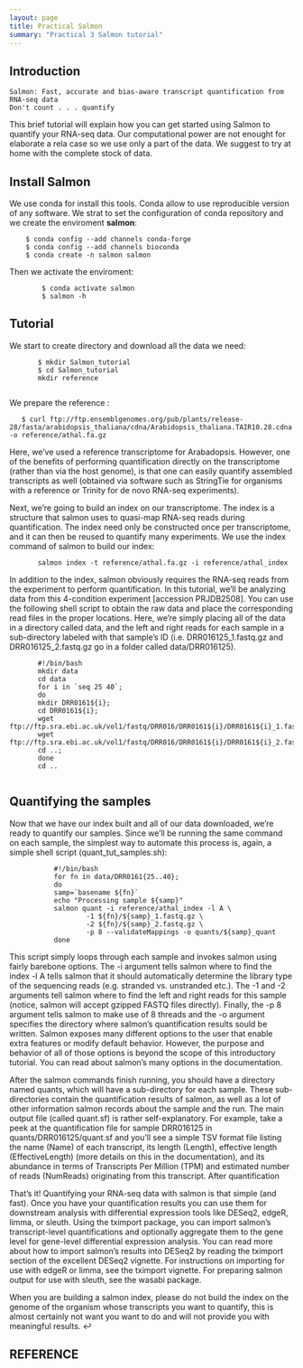 ```yaml
---
layout: page
title: Practical Salmon
summary: "Practical 3 Salmon tutorial"
---
```




## Introduction

    Salmon: Fast, accurate and bias-aware transcript quantification from RNA-seq data
    Don't count . . . quantify


This brief tutorial will explain how you can get started using Salmon to quantify your RNA-seq data.  Our computational power are not enought for elaborate a rela case so we use only a part of the data. We suggest to try at home with the  complete stock of data.

## Install Salmon

We use conda for install this tools. Conda allow to use reproducible version of  any software.
We strat to set the  configuration of conda repository and we create the enviroment  **salmon**:
```
    $ conda config --add channels conda-forge
    $ conda config --add channels bioconda
    $ conda create -n salmon salmon
```

Then we activate the  enviroment:

```
        $ conda activate salmon
        $ salmon -h
```

## Tutorial 

We start to create directory and download all the data we need:


 ```
        $ mkdir Salmon_tutorial
        $ cd Salmon_tutorial
        mkdir reference


 ```

We prepare the reference :

 ```
    $ curl ftp://ftp.ensemblgenomes.org/pub/plants/release-28/fasta/arabidopsis_thaliana/cdna/Arabidopsis_thaliana.TAIR10.28.cdna.all.fa.gz -o reference/athal.fa.gz

 ```

Here, we’ve used a reference transcriptome for Arabadopsis. However, one of the benefits of performing quantification directly on the transcriptome (rather than via the host genome), is that one can easily quantify assembled transcripts as well (obtained via software such as StringTie for organisms with a reference or Trinity for de novo RNA-seq experiments).

Next, we’re going to build an index on our transcriptome. The index is a structure that salmon uses to quasi-map RNA-seq reads during quantification. The index need only be constructed once per transcriptome, and it can then be reused to quantify many experiments. We use the index command of salmon to build our index:

 ```
        salmon index -t reference/athal.fa.gz -i reference/athal_index

 ```
In addition to the index, salmon obviously requires the RNA-seq reads from the experiment to perform quantification. In this tutorial, we’ll be analyzing data from this 4-condition experiment [accession PRJDB2508]. You can use the following shell script to obtain the raw data and place the corresponding read files in the proper locations. Here, we’re simply placing all of the data in a directory called data, and the left and right reads for each sample in a sub-directory labeled with that sample’s ID (i.e. DRR016125_1.fastq.gz and DRR016125_2.fastq.gz go in a folder called data/DRR016125).






 ```
        #!/bin/bash
        mkdir data
        cd data
        for i in `seq 25 40`; 
        do 
        mkdir DRR0161${i}; 
        cd DRR0161${i}; 
        wget ftp://ftp.sra.ebi.ac.uk/vol1/fastq/DRR016/DRR0161${i}/DRR0161${i}_1.fastq.gz; 
        wget ftp://ftp.sra.ebi.ac.uk/vol1/fastq/DRR016/DRR0161${i}/DRR0161${i}_2.fastq.gz; 
        cd ..; 
        done
        cd .. 


 ```



## Quantifying the samples

Now that we have our index built and all of our data downloaded, we’re ready to quantify our samples. Since we’ll be running the same command on each sample, the simplest way to automate this process is, again, a simple shell script (quant_tut_samples.sh):

 ```
            #!/bin/bash
            for fn in data/DRR0161{25..40};
            do
            samp=`basename ${fn}`
            echo "Processing sample ${samp}"
            salmon quant -i reference/athal_index -l A \
                    -1 ${fn}/${samp}_1.fastq.gz \
                    -2 ${fn}/${samp}_2.fastq.gz \
                    -p 8 --validateMappings -o quants/${samp}_quant
            done 

 ```
This script simply loops through each sample and invokes salmon using fairly barebone options. The -i argument tells salmon where to find the index -l A tells salmon that it should automatically determine the library type of the sequencing reads (e.g. stranded vs. unstranded etc.). The -1 and -2 arguments tell salmon where to find the left and right reads for this sample (notice, salmon will accept gzipped FASTQ files directly). Finally, the -p 8 argument tells salmon to make use of 8 threads and the -o argument specifies the directory where salmon’s quantification results sould be written. Salmon exposes many different options to the user that enable extra features or modify default behavior. However, the purpose and behavior of all of those options is beyond the scope of this introductory tutorial. You can read about salmon’s many options in the documentation.

After the salmon commands finish running, you should have a directory named quants, which will have a sub-directory for each sample. These sub-directories contain the quantification results of salmon, as well as a lot of other information salmon records about the sample and the run. The main output file (called quant.sf) is rather self-explanatory. For example, take a peek at the quantification file for sample DRR016125 in quants/DRR016125/quant.sf and you’ll see a simple TSV format file listing the name (Name) of each transcript, its length (Length), effective length (EffectiveLength) (more details on this in the documentation), and its abundance in terms of Transcripts Per Million (TPM) and estimated number of reads (NumReads) originating from this transcript.
After quantification

That’s it! Quantifying your RNA-seq data with salmon is that simple (and fast). Once you have your quantification results you can use them for downstream analysis with differential expression tools like DESeq2, edgeR, limma, or sleuth. Using the tximport package, you can import salmon’s transcript-level quantifications and optionally aggregate them to the gene level for gene-level differential expression analysis. You can read more about how to import salmon’s results into DESeq2 by reading the tximport section of the excellent DESeq2 vignette. For instructions on importing for use with edgeR or limma, see the tximport vignette. For preparing salmon output for use with sleuth, see the wasabi package.

When you are building a salmon index, please do not build the index on the genome of the organism whose transcripts you want to quantify, this is almost certainly not want you want to do and will not provide you with meaningful results. ↩

## REFERENCE




